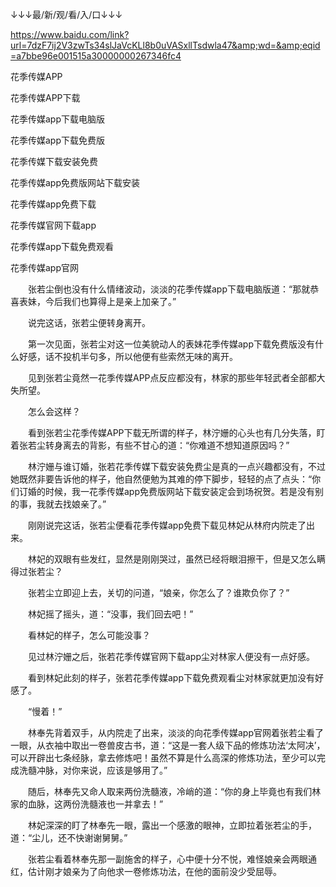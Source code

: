 


↓↓↓最/新/观/看/入/口↓↓↓

https://www.baidu.com/link?url=7dzF7ij2V3zwTs34slJaVcKLl8b0uVASxllTsdwla47&amp;wd=&amp;eqid=a7bbe96e001515a30000000267346fc4


花季传媒APP

花季传媒APP下载

花季传媒app下载电脑版

花季传媒app下载免费版

花季传媒下载安装免费

花季传媒app免费版网站下载安装

花季传媒app免费下载

花季传媒官网下载app

花季传媒app下载免费观看

花季传媒app官网



　　张若尘倒也没有什么情绪波动，淡淡的花季传媒app下载电脑版道：“那就恭喜表妹，今后我们也算得上是亲上加亲了。”

　　说完这话，张若尘便转身离开。

　　第一次见面，张若尘对这一位美貌动人的表妹花季传媒app下载免费版没有什么好感，话不投机半句多，所以他便有些索然无味的离开。

　　见到张若尘竟然一花季传媒APP点反应都没有，林家的那些年轻武者全部都大失所望。

　　怎么会这样？

　　看到张若尘花季传媒APP下载无所谓的样子，林泞姗的心头也有几分失落，盯着张若尘转身离去的背影，有些不甘心的道：“你难道不想知道原因吗？”

　　林泞姗与谁订婚，张若花季传媒下载安装免费尘是真的一点兴趣都没有，不过她既然非要告诉他的样子，他自然便勉为其难的停下脚步，轻轻的点了点头：“你们订婚的时候，我一花季传媒app免费版网站下载安装定会到场祝贺。若是没有别的事，我就去找娘亲了。”

　　刚刚说完这话，张若尘便看花季传媒app免费下载见林妃从林府内院走了出来。

　　林妃的双眼有些发红，显然是刚刚哭过，虽然已经将眼泪擦干，但是又怎么瞒得过张若尘？

　　张若尘立即迎上去，关切的问道，“娘亲，你怎么了？谁欺负你了？”

　　林妃摇了摇头，道：“没事，我们回去吧！”

　　看林妃的样子，怎么可能没事？

　　见过林泞姗之后，张若花季传媒官网下载app尘对林家人便没有一点好感。

　　看到林妃此刻的样子，张若花季传媒app下载免费观看尘对林家就更加没有好感了。

　　“慢着！”

　　林奉先背着双手，从内院走了出来，淡淡的向花季传媒app官网着张若尘看了一眼，从衣袖中取出一卷兽皮古书，道：“这是一套人级下品的修炼功法‘太阿决’，可以开辟出七条经脉，拿去修炼吧！虽然不算是什么高深的修炼功法，至少可以完成洗髓冲脉，对你来说，应该是够用了。”

　　随后，林奉先又命人取来两份洗髓液，冷峭的道：“你的身上毕竟也有我们林家的血脉，这两份洗髓液也一并拿去！”

　　林妃深深的盯了林奉先一眼，露出一个感激的眼神，立即拉着张若尘的手，道：“尘儿，还不快谢谢舅舅。”

　　张若尘看着林奉先那一副施舍的样子，心中便十分不悦，难怪娘亲会两眼通红，估计刚才娘亲为了向他求一卷修炼功法，在他的面前没少受屈辱。
